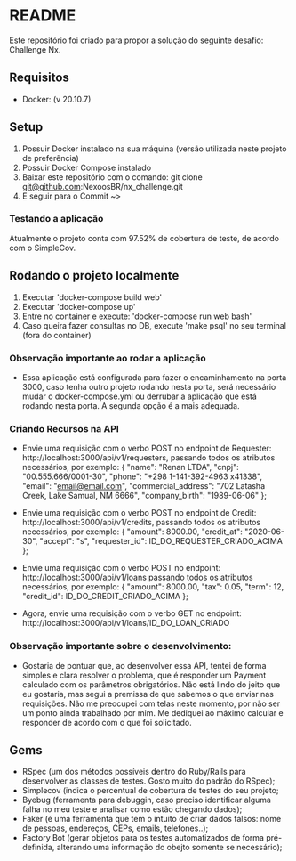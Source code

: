 # README

Este repositório foi criado para propor a solução do seguinte desafio: Challenge Nx.

## <a name="tech_info"></a>Requisitos
* Docker: (v 20.10.7)

## Setup
1) Possuir Docker instalado na sua máquina (versão utilizada neste projeto de preferência)
2) Possuir Docker Compose instalado
3) Baixar este repositório com o comando: git clone git@github.com:NexoosBR/nx_challenge.git
4) E seguir para o Commit ~>

### Testando a aplicação
Atualmente o projeto conta com 97.52% de cobertura de teste, de acordo com o SimpleCov.

## Rodando o projeto localmente
1) Executar 'docker-compose build web'
2) Executar 'docker-compose up'
4) Entre no container e execute: 'docker-compose run web bash'
5) Caso queira fazer consultas no DB, execute 'make psql' no seu terminal (fora do container)

### Observação importante ao rodar a aplicação
* Essa aplicação está configurada para fazer o encaminhamento na porta 3000, caso tenha outro projeto rodando nesta porta, será necessário mudar o docker-compose.yml ou derrubar a aplicação que está rodando nesta porta. A segunda opção é a mais adequada.

### Criando Recursos na API
* Envie uma requisição com o verbo POST no endpoint de Requester: http://localhost:3000/api/v1/requesters, passando todos os atributos       necessários, por exemplo:
  { 
    "name": "Renan LTDA",
    "cnpj": "00.555.666/0001-30",
    "phone": "+298 1-141-392-4963 x41338",
    "email": "email@email.com",
    "commercial_address": "702 Latasha Creek, Lake Samual, NM 6666",
    "company_birth": "1989-06-06" };

* Envie uma requisição com o verbo POST no endpoint de Credit: http://localhost:3000/api/v1/credits, passando todos os atributos necessários, por exemplo:
  {
    "amount": 8000.00,
    "credit_at": "2020-06-30",
    "accept": "s",
    "requester_id": ID_DO_REQUESTER_CRIADO_ACIMA };

* Envie uma requisição com o verbo POST no endpoint: http://localhost:3000/api/v1/loans passando todos os atributos necessários, por exemplo:
  {
    "amount": 8000.00,
    "tax": 0.05,
    "term": 12,
    "credit_id": ID_DO_CREDIT_CRIADO_ACIMA };

* Agora, envie uma requisição com o verbo GET no endpoint: http://localhost:3000/api/v1/loans/ID_DO_LOAN_CRIADO

### Observação importante sobre o desenvolvimento:
- Gostaria de pontuar que, ao desenvolver essa API, tentei de forma simples e clara resolver o problema, que é responder um Payment calculado com os parâmetros obrigatórios. Não está lindo do jeito que eu gostaria, mas segui a premissa de que sabemos o que enviar nas requisições. Não me preocupei com telas neste momento, por não ser um ponto ainda trabalhado por mim. Me dediquei ao máximo calcular e responder de acordo com o que foi solicitado. 

## Gems
* RSpec (um dos métodos possíveis dentro do Ruby/Rails para desenvolver as classes de testes. Gosto muito do padrão do RSpec);
* Simplecov (indica o percentual de cobertura de testes do seu projeto;
* Byebug (ferramenta para debuggin, caso preciso identificar alguma falha no meu teste e analisar como estão chegando dados);
* Faker (é uma ferramenta que tem o intuito de criar dados falsos: nome de pessoas, endereços, CEPs, emails, telefones..);
* Factory Bot (gerar objetos para os testes automatizados de forma pré-definida, alterando uma informação do obejto somente se necessário);